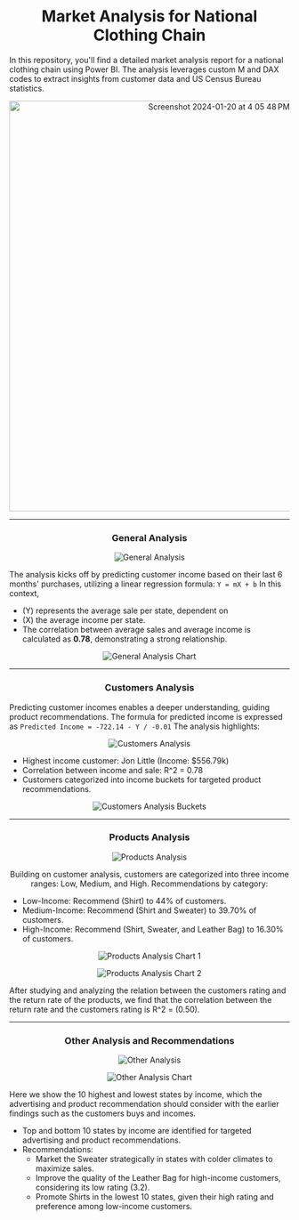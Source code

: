 # <h1 align="center">Market Analysis for National Clothing Chain</h1>

<p>In this repository, you'll find a detailed market analysis report for a national clothing chain using Power BI. The analysis leverages custom M and DAX codes to extract insights from customer data and US Census Bureau statistics.</p>



<p align="center"><img width="738" alt="Screenshot 2024-01-20 at 4 05 48 PM" src="https://github.com/Gab-182/Market-Analysis-Report-for-National-Clothing-Chain/assets/83855149/e6b4cc9a-dccf-4893-a9f7-d25fe1f516d7"></p>

---------------------------------------

<h3 align="center">General Analysis</h3>

<p align="center"><img src="https://github.com/Gab-182/Market-Analysis-Report-for-National-Clothing-Chain/assets/83855149/3a7ff0ae-633f-4d26-b00b-cfaf18c9ec4f" alt="General Analysis"></p>

The analysis kicks off by predicting customer income based on their last 6 months' purchases, utilizing a linear regression formula: ```Y = mX + b``` In this context, 
  - (Y) represents the average sale per state, dependent on 
  - (X) the average income per state.
  - The correlation between average sales and average income is calculated as **0.78**, demonstrating a strong relationship.

<p align="center"><img src="https://github.com/Gab-182/Market-Analysis-Report-for-National-Clothing-Chain/assets/83855149/125f3606-c0c1-400d-85aa-3d661f4d8a0b" alt="General Analysis Chart"></p>

---------------------------------------

<h3 align="center">Customers Analysis</h3>

Predicting customer incomes enables a deeper understanding, guiding product recommendations. 
The formula for predicted income is expressed as ```Predicted Income = -722.14 - Y / -0.01``` 
The analysis highlights:

<p align="center"><img src="https://github.com/Gab-182/Market-Analysis-Report-for-National-Clothing-Chain/assets/83855149/96e49801-3803-4402-bd83-41b7aaf1df6e" alt="Customers Analysis"></p>

<ul>
  <li>Highest income customer: Jon Little (Income: $556.79k)</li>
  <li>Correlation between income and sale: R^2 = 0.78</li>
  <li>Customers categorized into income buckets for targeted product recommendations.</li>
</ul>

<p align="center"><img src="https://github.com/Gab-182/Market-Analysis-Report-for-National-Clothing-Chain/assets/83855149/335d9018-d117-4b22-a119-5ac0d175744a" alt="Customers Analysis Buckets"></p>

---------------------------------------

<h3 align="center">Products Analysis</h3>

<p align="center"><img src="https://github.com/Gab-182/Market-Analysis-Report-for-National-Clothing-Chain/assets/83855149/76c1bb13-9ca8-4b62-b9ee-93cc88cce454" alt="Products Analysis"></p>

<p align="center">Building on customer analysis, customers are categorized into three income ranges: Low, Medium, and High. Recommendations by category:</p>

<ul>
  <li>Low-Income: Recommend (Shirt) to 44% of customers.</li>
  <li>Medium-Income: Recommend (Shirt and Sweater) to 39.70% of customers.</li>
  <li>High-Income: Recommend (Shirt, Sweater, and Leather Bag) to 16.30% of customers.</li>
</ul>

<p align="center"><img src="https://github.com/Gab-182/Market-Analysis-Report-for-National-Clothing-Chain/assets/83855149/0a1c1d4f-ae4f-4a25-8202-434b38f4c889" alt="Products Analysis Chart 1"></p>

<p align="center"><img src="https://github.com/Gab-182/Market-Analysis-Report-for-National-Clothing-Chain/assets/83855149/ea7b85b0-1d76-487d-952a-243c2763fbc3" alt="Products Analysis Chart 2"></p>

<p>After studying and analyzing the relation between the customers rating and the return rate of the products, we find that the correlation between the return rate and the customers rating is R^2 = (0.50).</p>

---------------------------------------

<h3 align="center">Other Analysis and Recommendations</h3>

<p align="center"><img src="https://github.com/Gab-182/Market-Analysis-Report-for-National-Clothing-Chain/assets/83855149/ab82fee4-b20a-42e2-8e8f-6bd08847c4ea" alt="Other Analysis"></p>

<p align="center"><img src="https://github.com/Gab-182/Market-Analysis-Report-for-National-Clothing-Chain/assets/83855149/62044bd3-22ff-4b87-88b7-9efbd4d2dba8" alt="Other Analysis Chart"></p>

<p>Here we show the 10 highest and lowest states by income, which the advertising and product recommendation should consider with the earlier findings such as the customers buys and incomes.</p>

<ul>
  <li>Top and bottom 10 states by income are identified for targeted advertising and product recommendations.</li>
  <li>Recommendations:
    <ul>
      <li>Market the Sweater strategically in states with colder climates to maximize sales.</li>
      <li>Improve the quality of the Leather Bag for high-income customers, considering its low rating (3.2).</li>
      <li>Promote Shirts in the lowest 10 states, given their high rating and preference among low-income customers.</li>
    </ul>
  </li>
</ul>
